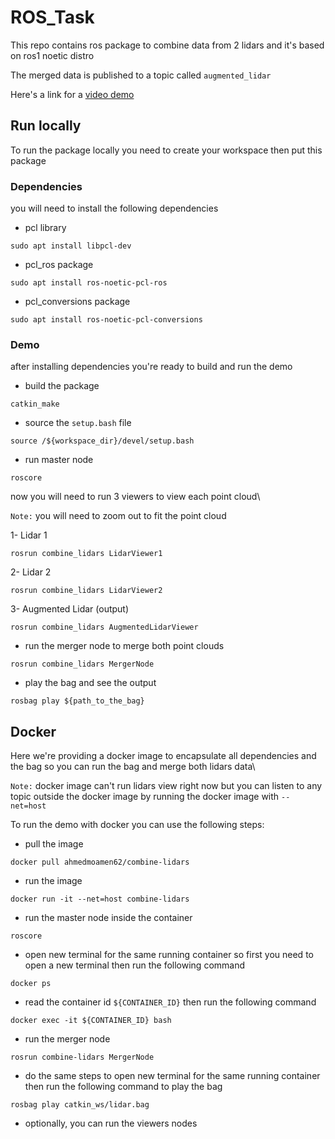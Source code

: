 # ROS_Task
This repo contains ros package to combine data from 2 lidars and it's based on ros1 noetic distro

The merged data is published to a topic called `augmented_lidar`

Here's a link for a [video demo](https://drive.google.com/file/d/1zrZsC_ODZdiBNM_z2taDyb1Z8lhEtoqc/view?usp=sharing)

## Run locally
To run the package locally you need to create your workspace then put this package 

### Dependencies
you will need to install the following dependencies

- pcl library
```
sudo apt install libpcl-dev
```

- pcl_ros package
```
sudo apt install ros-noetic-pcl-ros
```

- pcl_conversions package
```
sudo apt install ros-noetic-pcl-conversions
```

### Demo
after installing dependencies you're ready to build and run the demo

- build the package

```
catkin_make
```

- source the `setup.bash` file

```
source /${workspace_dir}/devel/setup.bash
```

- run master node

```
roscore
```

now you will need to run 3 viewers to view each point cloud\

`Note:` you will need to zoom out to fit the point cloud

1- Lidar 1

```
rosrun combine_lidars LidarViewer1
```

2- Lidar 2

```
rosrun combine_lidars LidarViewer2
```

3- Augmented Lidar (output)

```
rosrun combine_lidars AugmentedLidarViewer
```

- run the merger node to merge both point clouds

```
rosrun combine_lidars MergerNode
```

- play the bag and see the output

```
rosbag play ${path_to_the_bag}
```

## Docker
Here we're providing a docker image to encapsulate all dependencies and the bag so you can run the bag and merge both lidars data\

`Note:` docker image can't run lidars view right now but you can listen to any topic outside the docker image by running the docker image with `--net=host`

To run the demo with docker you can use the following steps:

- pull the image

```
docker pull ahmedmoamen62/combine-lidars
```

- run the image

```
docker run -it --net=host combine-lidars
```

- run the master node inside the container

```
roscore
```

- open new terminal for the same running container so first you need to open a new terminal then run the following command

```
docker ps
```

- read the container id `${CONTAINER_ID}` then run the following command

```
docker exec -it ${CONTAINER_ID} bash
```

- run the merger node

```
rosrun combine-lidars MergerNode
```

- do the same steps to open new terminal for the same running container then run the following command to play the bag
```
rosbag play catkin_ws/lidar.bag
```

- optionally, you can run the viewers nodes